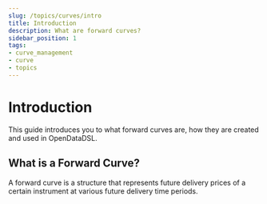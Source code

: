 ```yaml
---
slug: /topics/curves/intro
title: Introduction
description: What are forward curves?
sidebar_position: 1
tags:
- curve_management
- curve
- topics
---
```

Introduction
=============

This guide introduces you to what forward curves are, how they are created and used in OpenDataDSL.  

## What is a Forward Curve?
A forward curve is a structure that represents future delivery prices of a certain instrument at various future delivery time periods.


